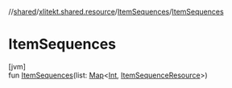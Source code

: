 //[shared](../../../index.md)/[xlitekt.shared.resource](../index.md)/[ItemSequences](index.md)/[ItemSequences](-item-sequences.md)

# ItemSequences

[jvm]\
fun [ItemSequences](-item-sequences.md)(list: [Map](https://kotlinlang.org/api/latest/jvm/stdlib/kotlin.collections/-map/index.html)&lt;[Int](https://kotlinlang.org/api/latest/jvm/stdlib/kotlin/-int/index.html), [ItemSequenceResource](../-item-sequence-resource/index.md)&gt;)
